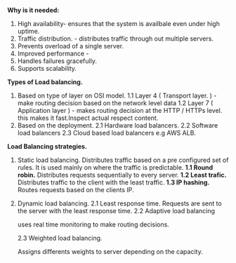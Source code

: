 **Why is it needed:**

1. High availability- ensures that the system is availbale even under high uptime.
2. Traffic distribution. - distributes traffic through out multiple servers.
3. Prevents overload of a single server.
4. Improved performance -
5. Handles failures gracefully.
6. Supports scalability.

**Types of Load balancing.**

1. Based on type of layer on OSI model.
   1.1 Layer 4 ( Transport layer. ) - make routing decision based on the network level data
   1.2 Layer 7 ( Application layer ) - makes routing decision at the HTTP / HTTPs level. this makes it fast.Inspect actual respect content.
2. Based on the deployment.
   2.1 Hardware load balancers.
   2.2 Software load balancers
   2.3 Cloud based load balancers e.g AWS ALB.

**Load Balancing strategies.**

1. Static load balancing.
   Distributes traffic based on a pre configured set of rules. It is used mainly on where the traffic is predictable.
   **1.1 Round robin.**
   Distributes requests sequentially to every server.
   **1.2 Least trafic.**
   Distributes traffic to the client with the least traffic.
   **1.3 IP hashing.**
   Routes requests based on the clients IP.
2. Dynamic load balancing.
   2.1 Least response time.
   Requests are sent to the server with the least response time.
   2.2 Adaptive load balancing

   uses real time monitoring to make routing decisions.

   2.3 Weighted load balancing.

   Assigns differents weights to server depending on the capacity.
